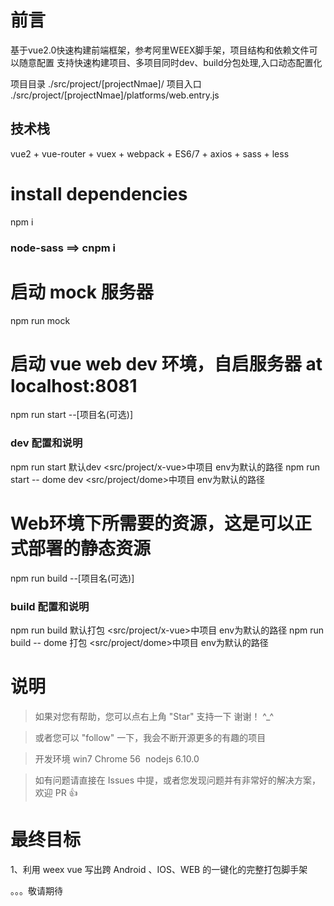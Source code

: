 # 前言
   基于vue2.0快速构建前端框架，参考阿里WEEX脚手架，项目结构和依赖文件可以随意配置
   支持快速构建项目、多项目同时dev、build分包处理,入口动态配置化

   项目目录 ./src/project/[projectNmae]/
   项目入口 ./src/project/[projectNmae]/platforms/web.entry.js

## 技术栈
vue2 + vue-router + vuex + webpack + ES6/7 + axios + sass + less

# install dependencies
npm i
### node-sass ==> cnpm i

# 启动 mock 服务器
npm run mock

# 启动 vue web dev 环境，自启服务器 at localhost:8081
npm run start --[项目名(可选)]

### dev 配置和说明
npm run start          默认dev <src/project/x-vue>中项目 env为默认的路径
npm run start -- dome  dev <src/project/dome>中项目 env为默认的路径


# Web环境下所需要的资源，这是可以正式部署的静态资源
npm run build --[项目名(可选)]

### build 配置和说明
npm run build          默认打包 <src/project/x-vue>中项目  env为默认的路径
npm run build -- dome  打包 <src/project/dome>中项目 env为默认的路径



# 说明

>  如果对您有帮助，您可以点右上角 "Star" 支持一下 谢谢！ ^_^

>  或者您可以 "follow" 一下，我会不断开源更多的有趣的项目

>  开发环境 win7   Chrome 56  nodejs 6.10.0

>  如有问题请直接在 Issues 中提，或者您发现问题并有非常好的解决方案，欢迎 PR 👍


# 最终目标

1、利用 weex vue  写出跨 Android 、IOS、WEB 的一键化的完整打包脚手架

。。。敬请期待





